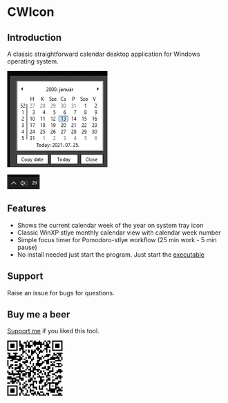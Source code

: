 # CWIcon

## Introduction
A classic straightforward calendar desktop application for Windows operating system.

![WCIcon](/doc/cal.png)

![CW](/doc/cwIcon.png)

## Features
- Shows the current calendar week of the year on system tray icon
- Classic WinXP stlye monthly calendar view with calendar week number
- Simple focus timer for Pomodoro-stlye workflow (25 min work - 5 min pause)
- No install needed just start the program. Just start the [executable](https://github.com/alkatona/CWIcon/blob/master/publish/CWIcon.exe)

## Support
Raise an issue for bugs for questions.

## Buy me a beer
[Support me](https://www.paypal.com/donate?business=B9NYQJCQVQLN2&no_recurring=0&currency_code=EUR) if you liked this tool.


![donate_me](/doc/donate.png)
